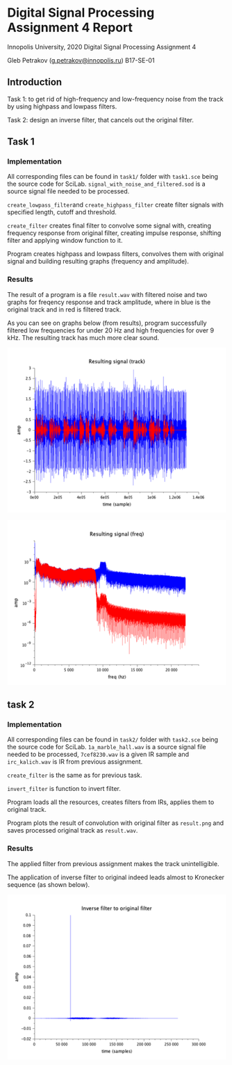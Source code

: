 # Digital Signal Processing Assignment 4 Report

Innopolis University, 2020
Digital Signal Processing
Assignment 4

Gleb Petrakov (g.petrakov@innopolis.ru)
B17-SE-01

## Introduction

Task 1: to get rid of high-frequency and low-frequency noise from the track by using highpass and lowpass filters.

Task 2: design an inverse filter, that cancels out the original filter.

## Task 1

### Implementation

All corresponding files can be found in `task1/` folder with `task1.sce` being the source code for SciLab.
`signal_with_noise_and_filtered.sod` is a source signal file needed to be processed.

`create_lowpass_filter`and `create_highpass_filter` create filter signals with specified length, cutoff and threshold.

`create_filter` creates final filter to convolve some signal with, creating frequency response from original filter, creating impulse response, shifting filter and applying window function to it.

Program creates highpass and lowpass filters, convolves them with original signal and building resulting graphs (frequency and amplitude).

### Results

The result of a program is a file `result.wav` with filtered noise and two graphs for freqency response and track amplitude, where in blue is the original track and in red is filtered track.

As you can see on graphs below (from results), program successfully filtered low frequencies for under 20 Hz and high frequencies for over 9 kHz. The resulting track has much more clear sound.

![plot](task1/result_track.png)

![plot](task1/result_freq.png)



## task 2

### Implementation

All corresponding files can be found in `task2/` folder with `task2.sce` being the source code for SciLab.
`1a_marble_hall.wav` is a source signal file needed to be processed, `7cef8230.wav` is a given IR sample and `irc_kalich.wav` is IR from previous assignment.

`create_filter` is the same as for previous task.

`invert_filter` is function to invert filter.

Program loads all the resources, creates filters from IRs, applies them to original track.

Program plots the result of convolution with original filter as `result.png` and saves processed original track as `result.wav`.

### Results

The applied filter from previous assignment makes the track unintelligible.

The application of inverse filter to original indeed leads almost to Kronecker sequence (as shown below).

![plot](task2/result.png)